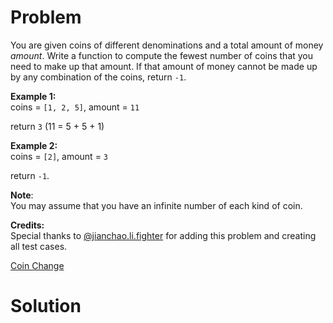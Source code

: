 
# Problem

You are given coins of different denominations and a total amount of money
_amount_. Write a function to compute the fewest number of coins that you need
to make up that amount. If that amount of money cannot be made up by any
combination of the coins, return `-1`.

**Example 1:**  
coins = `[1, 2, 5]`, amount = `11`

return `3` (11 = 5 + 5 + 1)

**Example 2:**  
coins = `[2]`, amount = `3`

return `-1`.

**Note**:  
You may assume that you have an infinite number of each kind of coin.

**Credits:**  
Special thanks to
[@jianchao.li.fighter](https://leetcode.com/discuss/user/jianchao.li.fighter)
for adding this problem and creating all test cases.



[Coin Change](https://leetcode.com/problems/coin-change)

# Solution



